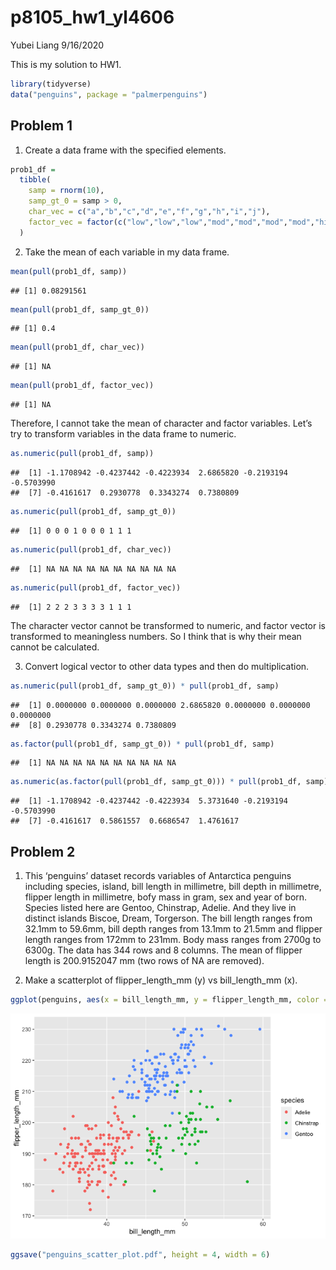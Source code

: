 p8105\_hw1\_yl4606
================
Yubei Liang
9/16/2020

This is my solution to HW1.

``` r
library(tidyverse)
data("penguins", package = "palmerpenguins")
```

## Problem 1

1.  Create a data frame with the specified elements.

<!-- end list -->

``` r
prob1_df = 
  tibble(
    samp = rnorm(10),
    samp_gt_0 = samp > 0,
    char_vec = c("a","b","c","d","e","f","g","h","i","j"),
    factor_vec = factor(c("low","low","low","mod","mod","mod","mod","high","high","high"))
  )
```

2.  Take the mean of each variable in my data frame.

<!-- end list -->

``` r
mean(pull(prob1_df, samp))
```

    ## [1] 0.08291561

``` r
mean(pull(prob1_df, samp_gt_0))
```

    ## [1] 0.4

``` r
mean(pull(prob1_df, char_vec))
```

    ## [1] NA

``` r
mean(pull(prob1_df, factor_vec))
```

    ## [1] NA

Therefore, I cannot take the mean of character and factor variables.
Let’s try to transform variables in the data frame to numeric.

``` r
as.numeric(pull(prob1_df, samp))
```

    ##  [1] -1.1708942 -0.4237442 -0.4223934  2.6865820 -0.2193194 -0.5703990
    ##  [7] -0.4161617  0.2930778  0.3343274  0.7380809

``` r
as.numeric(pull(prob1_df, samp_gt_0))
```

    ##  [1] 0 0 0 1 0 0 0 1 1 1

``` r
as.numeric(pull(prob1_df, char_vec))
```

    ##  [1] NA NA NA NA NA NA NA NA NA NA

``` r
as.numeric(pull(prob1_df, factor_vec))
```

    ##  [1] 2 2 2 3 3 3 3 1 1 1

The character vector cannot be transformed to numeric, and factor vector
is transformed to meaningless numbers. So I think that is why their mean
cannot be calculated.

3.  Convert logical vector to other data types and then do
    multiplication.

<!-- end list -->

``` r
as.numeric(pull(prob1_df, samp_gt_0)) * pull(prob1_df, samp)
```

    ##  [1] 0.0000000 0.0000000 0.0000000 2.6865820 0.0000000 0.0000000 0.0000000
    ##  [8] 0.2930778 0.3343274 0.7380809

``` r
as.factor(pull(prob1_df, samp_gt_0)) * pull(prob1_df, samp)
```

    ##  [1] NA NA NA NA NA NA NA NA NA NA

``` r
as.numeric(as.factor(pull(prob1_df, samp_gt_0))) * pull(prob1_df, samp)
```

    ##  [1] -1.1708942 -0.4237442 -0.4223934  5.3731640 -0.2193194 -0.5703990
    ##  [7] -0.4161617  0.5861557  0.6686547  1.4761617

## Problem 2

1.  This ‘penguins’ dataset records variables of Antarctica penguins
    including species, island, bill length in millimetre, bill depth in
    millimetre, flipper length in millimetre, bofy mass in gram, sex and
    year of born. Species listed here are Gentoo, Chinstrap, Adelie. And
    they live in distinct islands Biscoe, Dream, Torgerson. The bill
    length ranges from 32.1mm to 59.6mm, bill depth ranges from 13.1mm
    to 21.5mm and flipper length ranges from 172mm to 231mm. Body mass
    ranges from 2700g to 6300g. The data has 344 rows and 8 columns. The
    mean of flipper length is 200.9152047 mm (two rows of NA are
    removed).

2.  Make a scatterplot of flipper\_length\_mm (y) vs bill\_length\_mm
    (x).

<!-- end list -->

``` r
ggplot(penguins, aes(x = bill_length_mm, y = flipper_length_mm, color = species)) + geom_point()
```

![](p8105_hw1_yl4606_files/figure-gfm/scatterplot-1.png)<!-- -->

``` r
ggsave("penguins_scatter_plot.pdf", height = 4, width = 6)
```
